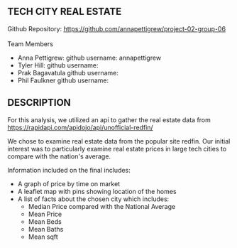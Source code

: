 ## TECH CITY REAL ESTATE
Github Repository: https://github.com/annapettigrew/project-02-group-06 <br />  
Team Members
- Anna Pettigrew: github username: annapettigrew
- Tyler Hill: github username:
- Prak Bagavatula github username:
- Phil Faulkner github username:


## DESCRIPTION
For this analysis, we utilized an api to gather the real estate data from https://rapidapi.com/apidojo/api/unofficial-redfin/

We chose to examine real estate data from the popular site redfin. Our initial interest was to particularly examine real estate prices in large tech cities to compare with the nation's average.

Information included on the final includes:
- A graph of price by time on market
- A leaflet map with pins showing location of the homes
- A list of facts about the chosen city which includes:
    - Median Price compared with the National Average
    - Mean Price
    - Mean Beds 
    - Mean Baths
    - Mean sqft
